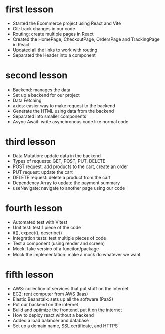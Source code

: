 # first lesson
- Started the Ecommerce project using React and Vite
- Git: track changes in our code
- Routing: create multiple pages in React
- Created the HomePage, CheckoutPage, OrdersPage and TrackingPage in React
- Updated all the links to work with routing
- Separated the Header into a component

# second lesson
- Backend: manages the data
- Set up a backend for our project
- Data Fetching
- axios: easier way to make request to the backend
- Generate the HTML using data from the backend
- Separated into smaller components
- Async Await: write asynchronous code like normal code

# third lesson
- Data Mutation: update data in the backend
- Types of requests: GET, POST, PUT, DELETE
- POST request: add products to the cart, create an order
- PUT request: update the cart
- DELETE request: delete a product from the cart
- Dependency Array to update the payment summary
- useNavigate: navigate to another page using our code

# fourth lesson
- Automated test with Vitest
- Unit test: test 1 piece of the code
- it(), expect(), describe()
- Integration tests: test multiple pieces of code
- Test a component (using render and screen)
- Mock: fake versino of a funciton/package
- Mock the implementation: make a mock do whatever we want

# fifth lesson
- AWS: collection of services that put stuff on the internet
- EC2: rent computer from AWS (Iaas)
- Elastic Beanstalk: sets up all the software (PaaS)
- Put our backend on the internet
- Build and optimize the frontend, put it on the internet
- How to deploy react without a backend
- Added a load balancer and database
- Set up a domain name, SSL certificate, and HTTPS
